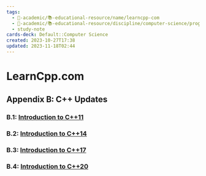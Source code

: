 ```yaml
---
tags:
  - 🔴-academic/📚-educational-resource/name/learncpp-com
  - 🔴-academic/📚-educational-resource/discipline/computer-science/programming-language/cpp
  - study-note
cards-deck: Default::Computer Science
created: 2023-10-27T17:38
updated: 2023-11-18T02:44
---
```


# LearnCpp.com

## Appendix B꞉ C++ Updates

### B.1: [Introduction to C++11](https://www.learncpp.com/cpp-tutorial/b-1-introduction-to-c11/)

### B.2: [Introduction to C++14](https://www.learncpp.com/cpp-tutorial/b-2-introduction-to-c14/)

### B.3: [Introduction to C++17](https://www.learncpp.com/cpp-tutorial/b-3-introduction-to-c17/)

### B.4: [Introduction to C++20](https://www.learncpp.com/cpp-tutorial/introduction-to-c20/)



